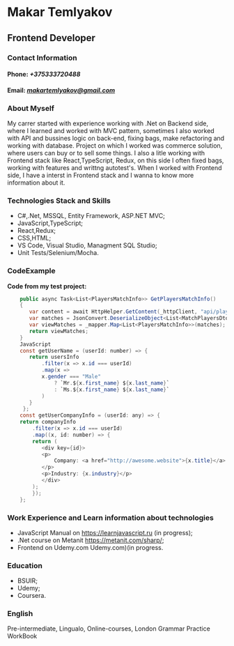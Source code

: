 # Makar Temlyakov

## Frontend Developer

### Contact Information

#### Phone: _+375333720488_

#### Email: *makartemlyakov@gmail.com*

### About Myself

My carrer started with experience working with .Net on Backend side, where I learned and worked with MVC pattern,
sometimes I also worked with API and bussines logic on back-end, fixing bags, make refactoring and working with database.
Project on which I worked was commerce solution, where users can buy or to sell some things.
I also a litle working with Frontend stack like React,TypeScript, Redux, on this side I often fixed bags, working with features and writtng autotest's.
When I worked with Frontend side, I have a interst in Frontend stack and I wanna to know more information about it.

### Technologies Stack and Skills

- C#,.Net, MSSQL, Entity Framework, ASP.NET MVC;
- JavaScript,TypeScript;
- React,Redux;
- CSS,HTML;
- VS Code, Visual Studio, Managment SQL Studio;
- Unit Tests/Selenium/Mocha.

### CodeExample

**Code from my test project:**

```C#
    public async Task<List<PlayersMatchInfo>> GetPlayersMatchInfo()
    {
       var content = await HttpHelper.GetContent(_httpClient, "api/players/25907144/matches?project=heroes");
       var matches = JsonConvert.DeserializeObject<List<MatchPlayersDto>>(content);
       var viewMatches = _mapper.Map<List<PlayersMatchInfo>>(matches);
       return viewMatches;
    }
    JavaScript
    const getUserName = (userId: number) => {
       return usersInfo
           .filter(x => x.id === userId)
           .map(x =>
           x.gender === "Male"
               ? `Mr.${x.first_name} ${x.last_name}`
               : `Ms.${x.first_name} ${x.last_name}`
           )
       }
     };
    const getUserCompanyInfo = (userId: any) => {
    return companyInfo
        .filter(x => x.id === userId)
        .map((x, id: number) => {
        return (
           <div key={id}>
           <p>
               Company: <a href="http://awesome.website">{x.title}</a>
           </p>
           <p>Industry: {x.industry}</p>
           </div>
        );
        });
    };
```

### Work Experience and Learn information about technologies

- JavaScript Manual on https://learnjavascript.ru (in progress);
- .Net course on Metanit https://metanit.com/sharp/;
- Frontend on Udemy.com Udemy.com)(in progress.

### Education

- BSUIR;
- Udemy;
- Coursera.

### English

Pre-intermediate, Lingualo, Online-courses, London Grammar Practice WorkBook
